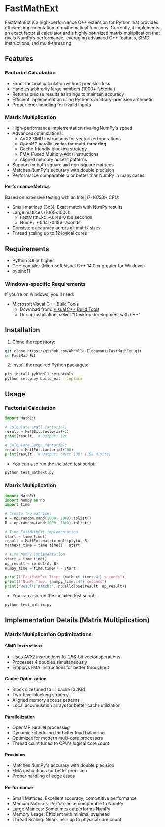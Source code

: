 # FastMathExt

FastMathExt is a high-performance C++ extension for Python that provides efficient implementation of mathematical functions. Currently, it implements an exact factorial calculator and a highly optimized matrix multiplication that rivals NumPy's performance, leveraging advanced C++ features, SIMD instructions, and multi-threading.

## Features

### Factorial Calculation
- Exact factorial calculation without precision loss
- Handles arbitrarily large numbers (1000+ factorial)
- Returns precise results as strings to maintain accuracy
- Efficient implementation using Python's arbitrary-precision arithmetic
- Proper error handling for invalid inputs

### Matrix Multiplication
- High-performance implementation rivaling NumPy's speed
- Advanced optimizations:
  - AVX2 SIMD instructions for vectorized operations
  - OpenMP parallelization for multi-threading
  - Cache-friendly blocking strategy
  - FMA (Fused Multiply-Add) instructions
  - Aligned memory access patterns
- Support for both square and non-square matrices
- Matches NumPy's accuracy with double precision
- Performance comparable to or better than NumPy in many cases

#### Performance Metrics
Based on extensive testing with an Intel i7-10750H CPU:
- Small matrices (3x3): Exact match with NumPy results
- Large matrices (1000x1000):
  - FastMathExt: ~0.148-0.158 seconds
  - NumPy: ~0.141-0.156 seconds
- Consistent accuracy across all matrix sizes
- Thread scaling up to 12 logical cores

## Requirements

- Python 3.6 or higher
- C++ compiler (Microsoft Visual C++ 14.0 or greater for Windows)
- pybind11

### Windows-specific Requirements

If you're on Windows, you'll need:
- Microsoft Visual C++ Build Tools
  - Download from: [Visual C++ Build Tools](https://visualstudio.microsoft.com/visual-cpp-build-tools/)
  - During installation, select "Desktop development with C++"

## Installation

1. Clone the repository:
```bash
git clone https://github.com/Abdalla-Eldoumani/FastMathExt.git
cd FastMathExt
```

2. Install the required Python packages:
```bash
pip install pybind11 setuptools
python setup.py build_ext --inplace
```

## Usage

### Factorial Calculation
```python
import MathExt

# Calculate small factorials
result = MathExt.factorial(5)
print(result)  # Output: 120

# Calculate large factorials
result = MathExt.factorial(100)
print(result)  # Output: exact 100! (158 digits)
```

- You can also run the included test script:
```bash
python test_mathext.py
```

### Matrix Multiplication
```python
import MathExt
import numpy as np
import time

# Create two matrices
A = np.random.rand(1000, 1000).tolist()
B = np.random.rand(1000, 1000).tolist()

# Time FastMathExt implementation
start = time.time()
result = MathExt.matrix_multiply(A, B)
mathext_time = time.time() - start

# Time NumPy implementation
start = time.time()
np_result = np.dot(A, B)
numpy_time = time.time() - start

print(f"FastMathExt Time: {mathext_time:.4f} seconds")
print(f"NumPy Time: {numpy_time:.4f} seconds")
print("Results match:", np.allclose(result, np_result))
```

- You can also run the included test script:
```bash
python test_matrix.py
```

## Implementation Details (Matrix Multiplication)

### Matrix Multiplication Optimizations
#### **SIMD Instructions**
  - Uses AVX2 instructions for 256-bit vector operations
  - Processes 4 doubles simultaneously
  - Employs FMA instructions for better throughput

#### **Cache Optimization**
  - Block size tuned to L1 cache (32KB)
  - Two-level blocking strategy
  - Aligned memory access patterns
  - Local accumulation arrays for better cache utilization

#### **Parallelization**
  - OpenMP parallel processing
  - Dynamic scheduling for better load balancing
  - Optimized for modern multi-core processors
  - Thread count tuned to CPU's logical core count

#### **Precision**
  - Matches NumPy's accuracy with double precision
  - FMA instructions for better precision
  - Proper handling of edge cases

#### **Performance**
  - Small Matrices: Excellent accuracy, competitive performance
  - Medium Matrices: Performance comparable to NumPy
  - Large Matrices: Sometimes outperforms NumPy
  - Memory Usage: Efficient with minimal overhead
  - Thread Scaling: Near-linear up to physical core count
